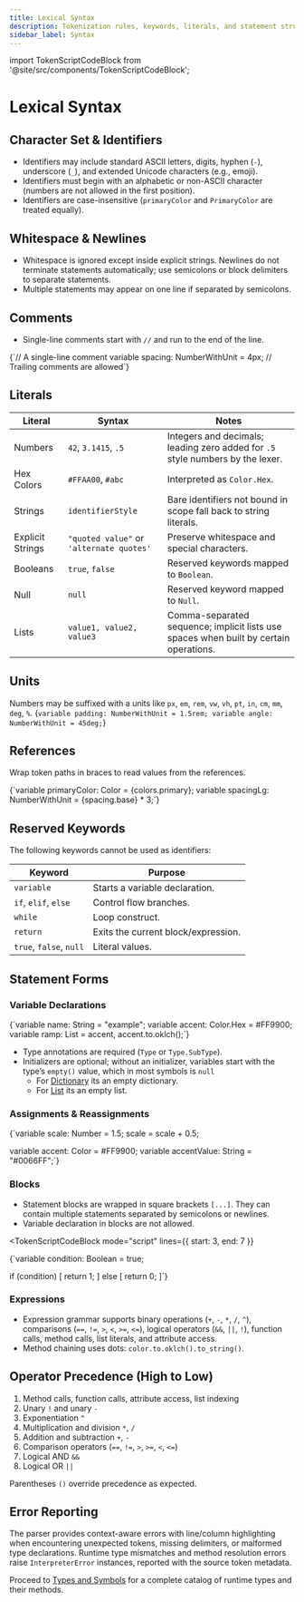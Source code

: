 ```yaml
---
title: Lexical Syntax
description: Tokenization rules, keywords, literals, and statement structure for TokenScript.
sidebar_label: Syntax
---
```


import TokenScriptCodeBlock from '@site/src/components/TokenScriptCodeBlock';

# Lexical Syntax

## Character Set & Identifiers

- Identifiers may include standard ASCII letters, digits, hyphen (`-`), underscore (`_`), and extended Unicode characters (e.g., emoji).
- Identifiers must begin with an alphabetic or non-ASCII character (numbers are not allowed in the first position).
- Identifiers are case-insensitive (`primaryColor` and `PrimaryColor` are treated equally).

## Whitespace & Newlines

- Whitespace is ignored except inside explicit strings. Newlines do not terminate statements automatically; use semicolons or block delimiters to separate statements.
- Multiple statements may appear on one line if separated by semicolons.

## Comments

- Single-line comments start with `//` and run to the end of the line. 

<TokenScriptCodeBlock mode="script" showResult={false}>
{`// A single-line comment
variable spacing: NumberWithUnit = 4px; // Trailing comments are allowed`}
</TokenScriptCodeBlock>

## Literals

| Literal | Syntax | Notes |
| --- | --- | --- |
| Numbers | `42`, `3.1415`, `.5` | Integers and decimals; leading zero added for `.5` style numbers by the lexer. |
| Hex Colors | `#FFAA00`, `#abc` | Interpreted as `Color.Hex`. |
| Strings | `identifierStyle` | Bare identifiers not bound in scope fall back to string literals. |
| Explicit Strings | `"quoted value"` or `'alternate quotes'` | Preserve whitespace and special characters. |
| Booleans | `true`, `false` | Reserved keywords mapped to `Boolean`. |
| Null | `null` | Reserved keyword mapped to `Null`. |
| Lists | `value1, value2, value3` | Comma-separated sequence; implicit lists use spaces when built by certain operations. |

## Units

Numbers may be suffixed with a units like `px`, `em`, `rem`, `vw`, `vh`, `pt`, `in`, `cm`, `mm`, `deg`, `%`.
<TokenScriptCodeBlock mode="script" showResult={false}>
{`variable padding: NumberWithUnit = 1.5rem;
variable angle: NumberWithUnit = 45deg;`}
</TokenScriptCodeBlock>

## References

Wrap token paths in braces to read values from the references.

<TokenScriptCodeBlock mode="script" showResult={false}>
{`variable primaryColor: Color = {colors.primary};
variable spacingLg: NumberWithUnit = {spacing.base} * 3;`}
</TokenScriptCodeBlock>

## Reserved Keywords

The following keywords cannot be used as identifiers:

| Keyword                 | Purpose                             |
|-------------------------|-------------------------------------|
| `variable`              | Starts a variable declaration.      |
| `if`, `elif`, `else`    | Control flow branches.              |
| `while`                 | Loop construct.                     |
| `return`                | Exits the current block/expression. |
| `true`, `false`, `null` | Literal values.                     |

## Statement Forms

### Variable Declarations

<TokenScriptCodeBlock mode="script" showResult={false}>
{`variable name: String = "example";
variable accent: Color.Hex = #FF9900;
variable ramp: List = accent, accent.to.oklch();`}
</TokenScriptCodeBlock>

- Type annotations are required (`Type` or `Type.SubType`).
- Initializers are optional; without an initializer, variables start with the type’s `empty()` value, which in most symbols is `null`
  - For [Dictionary](/language/types#dictionary) its an empty dictionary.
  - For [List](/language/types#list) its an empty list.

### Assignments & Reassignments

<TokenScriptCodeBlock mode="script" showResult={false}>
{`variable scale: Number = 1.5;
scale = scale + 0.5;

variable accent: Color = #FF9900;
variable accentValue: String = "#0066FF";`}
</TokenScriptCodeBlock>

### Blocks

- Statement blocks are wrapped in square brackets `[...]`. They can contain multiple statements separated by semicolons or newlines.
- Variable declaration in blocks are not allowed.

<TokenScriptCodeBlock
  mode="script"
  lines={{ start: 3, end: 7 }}
>
{`variable condition: Boolean = true;

if (condition) [
    return 1;
] else [
    return 0;
]`}
</TokenScriptCodeBlock>

### Expressions

- Expression grammar supports binary operations (`+`, `-`, `*`, `/`, `^`), comparisons (`==`, `!=`, `>`, `<`, `>=`, `<=`), logical operators (`&&`, `||`, `!`), function calls, method calls, list literals, and attribute access.
- Method chaining uses dots: `color.to.oklch().to_string()`.

## Operator Precedence (High to Low)

1. Method calls, function calls, attribute access, list indexing
2. Unary `!` and unary `-`
3. Exponentiation `^`
4. Multiplication and division `*`, `/`
5. Addition and subtraction `+`, `-`
6. Comparison operators (`==`, `!=`, `>`, `>=`, `<`, `<=`)
7. Logical AND `&&`
8. Logical OR `||`

Parentheses `()` override precedence as expected.

## Error Reporting

The parser provides context-aware errors with line/column highlighting when encountering unexpected tokens, missing delimiters, or malformed type declarations. Runtime type mismatches and method resolution errors raise `InterpreterError` instances, reported with the source token metadata.

Proceed to [Types and Symbols](types.md) for a complete catalog of runtime types and their methods.

